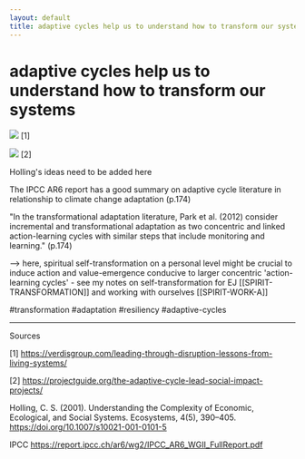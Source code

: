 ```yaml
---
layout: default
title: adaptive cycles help us to understand how to transform our systems
---
```

# adaptive cycles help us to understand how to transform our systems

![](media/cleanshot_2024-04-09-at-20-30-15@2x.png)
[1]

![](media/Adaptive-Cycle-Environment.png)
[2]

Holling's ideas need to be added here

The IPCC AR6 report has a good summary on adaptive cycle literature in relationship to climate change adaptation (p.174)

"In the transformational adaptation literature, Park
et al. (2012) consider incremental and transformational adaptation
as two concentric and linked action-learning cycles with similar steps
that include monitoring and learning." (p.174)

--> here, spiritual self-transformation on a personal level might be crucial to induce action and value-emergence conducive to larger concentric 'action-learning cycles' - see my notes on self-transformation for EJ [[SPIRIT-TRANSFORMATION]] and working with ourselves [[SPIRIT-WORK-A]]

#transformation #adaptation #resiliency #adaptive-cycles
____________
Sources

[1] https://verdisgroup.com/leading-through-disruption-lessons-from-living-systems/

[2] https://projectguide.org/the-adaptive-cycle-lead-social-impact-projects/

Holling, C. S. (2001). Understanding the Complexity of Economic, Ecological, and Social Systems. Ecosystems, 4(5), 390–405. https://doi.org/10.1007/s10021-001-0101-5

IPCC https://report.ipcc.ch/ar6/wg2/IPCC_AR6_WGII_FullReport.pdf

